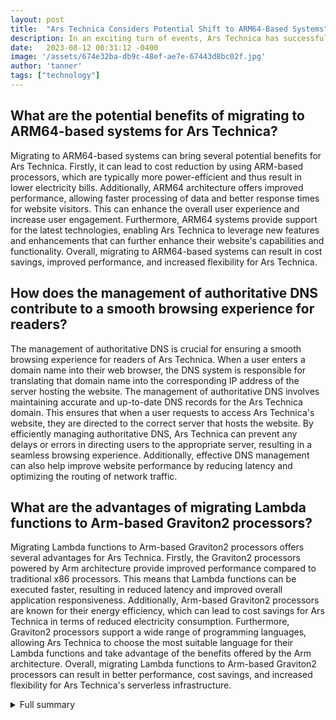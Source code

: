 ```yaml
---
layout: post
title:  "Ars Technica Considers Potential Shift to ARM64-Based Systems"
description: In an exciting turn of events, Ars Technica has successfully tackled several challenges and is now considering a potential shift to ARM64-based systems.
date:   2023-08-12 00:31:12 -0400
image: '/assets/674e32ba-db9c-48ef-ae7e-67443d8bc02f.jpg'
author: 'tanner'
tags: ["technology"]
---
```


## What are the potential benefits of migrating to ARM64-based systems for Ars Technica?
Migrating to ARM64-based systems can bring several potential benefits for Ars Technica. Firstly, it can lead to cost reduction by using ARM-based processors, which are typically more power-efficient and thus result in lower electricity bills. Additionally, ARM64 architecture offers improved performance, allowing faster processing of data and better response times for website visitors. This can enhance the overall user experience and increase user engagement. Furthermore, ARM64 systems provide support for the latest technologies, enabling Ars Technica to leverage new features and enhancements that can further enhance their website's capabilities and functionality. Overall, migrating to ARM64-based systems can result in cost savings, improved performance, and increased flexibility for Ars Technica.

## How does the management of authoritative DNS contribute to a smooth browsing experience for readers?
The management of authoritative DNS is crucial for ensuring a smooth browsing experience for readers of Ars Technica. When a user enters a domain name into their web browser, the DNS system is responsible for translating that domain name into the corresponding IP address of the server hosting the website. The management of authoritative DNS involves maintaining accurate and up-to-date DNS records for the Ars Technica domain. This ensures that when a user requests to access Ars Technica's website, they are directed to the correct server that hosts the website. By efficiently managing authoritative DNS, Ars Technica can prevent any delays or errors in directing users to the appropriate server, resulting in a seamless browsing experience. Additionally, effective DNS management can also help improve website performance by reducing latency and optimizing the routing of network traffic.

## What are the advantages of migrating Lambda functions to Arm-based Graviton2 processors?
Migrating Lambda functions to Arm-based Graviton2 processors offers several advantages for Ars Technica. Firstly, the Graviton2 processors powered by Arm architecture provide improved performance compared to traditional x86 processors. This means that Lambda functions can be executed faster, resulting in reduced latency and improved overall application responsiveness. Additionally, Arm-based Graviton2 processors are known for their energy efficiency, which can lead to cost savings for Ars Technica in terms of reduced electricity consumption. Furthermore, Graviton2 processors support a wide range of programming languages, allowing Ars Technica to choose the most suitable language for their Lambda functions and take advantage of the benefits offered by the Arm architecture. Overall, migrating Lambda functions to Arm-based Graviton2 processors can result in better performance, cost savings, and increased flexibility for Ars Technica's serverless infrastructure.

<details>
  <summary>Full summary</summary>
In an exciting turn of events, Ars Technica, a popular technology news website, has successfully tackled several challenges and is now considering a potential shift to ARM64-based systems. This achievement marks the conclusion of a four-part series on Ars Technica's cloud hosting and highlights the remarkable progress they have made in recent times.<br><br>The first part of the series delved into the remaining configuration details, discussing various aspects that needed attention. Ars Technica's technical team meticulously analyzed and fine-tuned their cloud infrastructure, ensuring optimal performance and reliability.<br><br>One of the standout features introduced by Ars Technica is their battle-tested liveblogging system. This system has proven to be a reliable and efficient way of delivering live updates to their readers. It allows for seamless coverage of events, delivering the latest news in real-time.<br><br>Another critical aspect discussed in the series was the management of authoritative DNS. Ars Technica's technical team shared insights into how they handle DNS requests, ensuring that visitors are directed to the appropriate server when they enter a domain name into their web browser. The meticulous management of authoritative DNS ensures a smooth and efficient browsing experience for their readers.<br><br>The most captivating revelation in the series is Ars Technica's exploration of the possibility of migrating to ARM64-based systems. This move holds the potential for significant benefits, including cost reduction, improved performance, and support for the latest technologies. By leveraging the power of ARM64 architecture, Ars Technica aims to enhance their infrastructure's capabilities and provide an even better experience for their audience.<br><br>In addition to the main source events, Ars Technica's challenges and solutions provided by Deft were also considered. Deft, a trusted technology solution provider, assisted in overcoming challenges faced by Ars Technica. They addressed issues such as large, irregular fluctuations in traffic, potential revenue loss, and the need for a high-availability solution. Deft's expertise, support, and cost-effective solutions have been instrumental in ensuring the smooth operation of Ars Technica's infrastructure.<br><br>Furthermore, the article also highlights the significance of IP addresses and DNS servers in the functioning of computers on the internet. It explains how computers communicate using numeric IP addresses and the role DNS servers play in translating domain names into these IP addresses. This information provides readers with a deeper understanding of the internet's fundamental infrastructure.<br><br>Lastly, the article examines the potential benefits of migrating Lambda functions to Arm-based Graviton2 processors. It explores the advantages of Arm architecture, including improved performance, lower costs, and support for various programming languages. The article also provides insights into the process of migrating functions from x86 to arm64 architecture, including considerations and tooling options.<br><br>In conclusion, Ars Technica's progress in overcoming challenges and exploring new technologies is commendable. Their continuous efforts to improve infrastructure, deliver real-time updates, and embrace cutting-edge technologies reflect their commitment to providing a seamless and efficient user experience. As Ars Technica considers a shift to ARM64-based systems, their readers can expect even better performance, cost savings, and support for the latest advancements in technology.<br><br>This news marks a significant milestone for Ars Technica and the broader technology community. It highlights the constant evolution and innovation happening within the industry, driving forward the possibilities of cloud hosting and infrastructure management. The future looks promising as more companies embrace new technologies and overcome challenges, ultimately shaping a better digital landscape.
</details>
